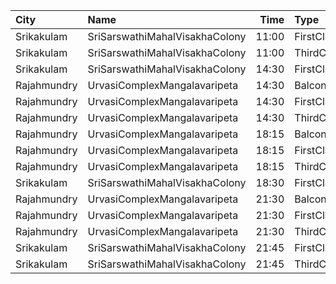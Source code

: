 | City        | Name                           |  Time | Type       | Price | Capacity | Booked |
| :---------- | :----------------------------- | ----: | :--------- | ----: | -------: | -----: |
| Srikakulam  | SriSarswathiMahalVisakhaColony | 11:00 | FirstClass |  112₹ |      422 |     26 |
| Srikakulam  | SriSarswathiMahalVisakhaColony | 11:00 | ThirdClass |   44₹ |      114 |      1 |
| Srikakulam  | SriSarswathiMahalVisakhaColony | 14:30 | FirstClass |  112₹ |      422 |     26 |
| Rajahmundry | UrvasiComplexMangalavaripeta   | 14:30 | Balcony    |  100₹ |      352 |    112 |
| Rajahmundry | UrvasiComplexMangalavaripeta   | 14:30 | FirstClass |   60₹ |      191 |     60 |
| Rajahmundry | UrvasiComplexMangalavaripeta   | 14:30 | ThirdClass |   40₹ |      128 |     39 |
| Rajahmundry | UrvasiComplexMangalavaripeta   | 18:15 | Balcony    |  100₹ |      352 |    352 |
| Rajahmundry | UrvasiComplexMangalavaripeta   | 18:15 | FirstClass |   60₹ |      191 |    191 |
| Rajahmundry | UrvasiComplexMangalavaripeta   | 18:15 | ThirdClass |   40₹ |      128 |    128 |
| Srikakulam  | SriSarswathiMahalVisakhaColony | 18:30 | FirstClass |  112₹ |      422 |     78 |
| Rajahmundry | UrvasiComplexMangalavaripeta   | 21:30 | Balcony    |  100₹ |      352 |    112 |
| Rajahmundry | UrvasiComplexMangalavaripeta   | 21:30 | FirstClass |   60₹ |      191 |     60 |
| Rajahmundry | UrvasiComplexMangalavaripeta   | 21:30 | ThirdClass |   40₹ |      128 |     39 |
| Srikakulam  | SriSarswathiMahalVisakhaColony | 21:45 | FirstClass |  112₹ |      422 |     82 |
| Srikakulam  | SriSarswathiMahalVisakhaColony | 21:45 | ThirdClass |   44₹ |      114 |     11 |